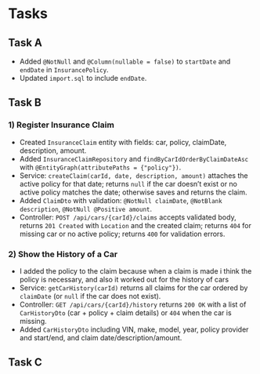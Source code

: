 # Tasks

## Task A
- Added `@NotNull` and `@Column(nullable = false)` to `startDate` and `endDate` in `InsurancePolicy`.
- Updated `import.sql` to include `endDate`.

## Task B
### 1) Register Insurance Claim
- Created `InsuranceClaim` entity with fields: car, policy, claimDate, description, amount.
- Added `InsuranceClaimRepository` and `findByCarIdOrderByClaimDateAsc` with `@EntityGraph(attributePaths = {"policy"})`.
- Service: `createClaim(carId, date, description, amount)` attaches the active policy for that date; returns `null` if the car doesn’t exist or no active policy matches the date; otherwise saves and returns the claim.
- Added `ClaimDto` with validation: `@NotNull claimDate`, `@NotBlank description`, `@NotNull @Positive amount`.
- Controller: `POST /api/cars/{carId}/claims` accepts validated body, returns `201 Created` with `Location` and the created claim; returns `404` for missing car or no active policy; returns `400` for validation errors.

### 2) Show the History of a Car
- I added the policy to the claim because when a claim is made i think the policy is necessary, and also it worked out for the history of cars
- Service: `getCarHistory(carId)` returns all claims for the car ordered by `claimDate` (or `null` if the car does not exist).
- Controller: `GET /api/cars/{carId}/history` returns `200 OK` with a list of `CarHistoryDto` (car + policy + claim details) or `404` when the car is missing.
- Added `CarHistoryDto` including VIN, make, model, year, policy provider and start/end, and claim date/description/amount.


## Task C


